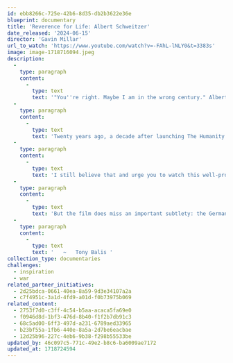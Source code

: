 ```yaml
---
id: ebb8266c-725e-42b6-8d35-db2b3622e36e
blueprint: documentary
title: 'Reverence for Life: Albert Schweitzer'
date_released: '2024-06-15'
director: 'Gavin Millar'
url_to_watch: 'https://www.youtube.com/watch?v=-FAhL-lNLY0&t=3383s'
image: image-1718716094.jpeg
description:
  -
    type: paragraph
    content:
      -
        type: text
        text: '"You''re right. Maybe I am in the wrong century." Albert Schweitzer ponders in the midst of this biopic. Ah, no, Dr. Schweiter, I would reply, it is the century that is listening to the wrong voices. '
  -
    type: paragraph
    content:
      -
        type: text
        text: 'Twenty years ago, a decade after launching The Humanity Initiative, in reading a dozen books by and about Dr. Schweitzer (research for writing a play about him), I realized that bringing his voice, his deep humanitarianism and wisdom, back to the forefront of our consciousness would be a worthy contribution to humanity.'
  -
    type: paragraph
    content:
      -
        type: text
        text: 'I still believe that and urge you to watch this well-produced film as easy introduction to a man who embodied "reverence for life," the well-known hallmark of his philosophy.'
  -
    type: paragraph
    content:
      -
        type: text
        text: 'But the film does miss an important subtlety: the German word for reverence, ehrfurcht, also means "awe." Dr. Schweitzer was making the crucial case for each of us to embrace the immense gift that life is and to act to preserve it, for all sentient beings, everywhere, every day. '
  -
    type: paragraph
    content:
      -
        type: text
        text: '   ~   Tony Balis '
collection_type: documentaries
challenges:
  - inspiration
  - war
related_partner_initiatives:
  - 2d25bdca-0661-40ea-8a59-9d3e34107a2a
  - c7f4951c-3a1d-4fd9-a01d-f0b73975b069
related_content:
  - 2753f7d0-c3ff-4c54-b5aa-acaca5fa69e0
  - f0946d8d-1bf3-476d-8b40-f1f2b7db91c3
  - 68c5ad00-6ff3-497d-a231-6789aed33965
  - b23bf55a-1fb6-440e-8a5a-2d7be6eacbae
  - 12d25b96-227c-4eb6-9b38-f298b55533be
updated_by: 46c097c5-771c-49e2-b8c6-ba6009ae7172
updated_at: 1718724594
---
```


